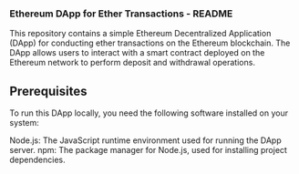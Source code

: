 ### Ethereum DApp for Ether Transactions - README
This repository contains a simple Ethereum Decentralized Application (DApp) for conducting ether transactions on the Ethereum blockchain. The DApp allows users to interact with a smart contract deployed on the Ethereum network to perform deposit and withdrawal operations.

## Prerequisites
To run this DApp locally, you need the following software installed on your system:

Node.js: The JavaScript runtime environment used for running the DApp server.
npm: The package manager for Node.js, used for installing project dependencies.
